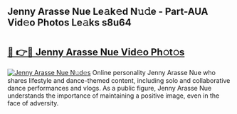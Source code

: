 ## Jenny Arasse Nue Le𝚊k𝚎d N𝚞𝚍e - Part-AUA Vid𝚎o Photos Le𝚊ks s8u64

# <h2><a href="http://fbaxha3.evod.top/?m=Jenny+Arasse+Nue">🔗 👉🔴 Jenny Arasse Nue Vid𝚎o Ph𝚘t𝚘s</a></h2>

[![Jenny Arasse Nue N𝚞d𝚎s](https://i.imgur.com/8V9OHl7.gif)](http://fbaxha3.evod.top/?m=Jenny+Arasse+Nue)
Online personality Jenny Arasse Nue who shares lifestyle and dance-themed content, including solo and collaborative dance performances and vlogs. As a public figure, Jenny Arasse Nue understands the importance of maintaining a positive image, even in the face of adversity. 
